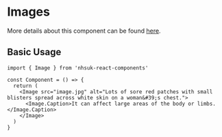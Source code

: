 # Images

More details about this component can be found [here](https://service-manual.nhs.uk/design-system/components/images).

## Basic Usage

```tsx
import { Image } from 'nhsuk-react-components'

const Component = () => {
  return (
    <Image src="image.jpg" alt="Lots of sore red patches with small blisters spread across white skin on a woman&#39;s chest.">
      <Image.Caption>It can affect large areas of the body or limbs.</Image.Caption>
    </Image>
  )
}
```
